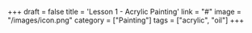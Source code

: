 +++
draft = false
title = 'Lesson 1 - Acrylic Painting'
link = "#"
image = "/images/icon.png"
category = ["Painting"]
tags = ["acrylic", "oil"]
+++
